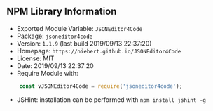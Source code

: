 ## NPM Library Information
* Exported Module Variable: `JSONEditor4Code`
* Package:  `jsoneditor4code`
* Version:  `1.1.9`   (last build 2019/09/13 22:37:20)
* Homepage: `https://niebert.github.io/JSONEditor4Code`
* License:  MIT
* Date:     2019/09/13 22:37:20
* Require Module with:
```javascript
    const vJSONEditor4Code = require('jsoneditor4code');
```
* JSHint: installation can be performed with `npm install jshint -g`

